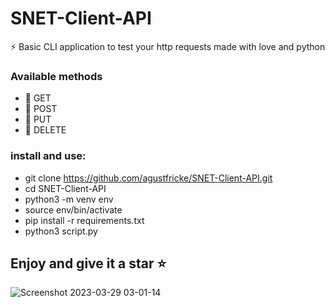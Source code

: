 # SNET-Client-API

⚡  Basic CLI application to test your http requests made with love and python 

### Available methods

- :satellite: GET 
- :satellite: POST 
- :satellite: PUT 
- :satellite: DELETE

### install and use:
- git clone https://github.com/agustfricke/SNET-Client-API.git
- cd SNET-Client-API
- python3 -m venv env
- source env/bin/activate
- pip install -r requirements.txt
- python3 script.py

## Enjoy and give it a star ⭐
![Screenshot 2023-03-29 03-01-14](https://user-images.githubusercontent.com/110266171/228440627-a5021460-93b2-4fc7-ae67-2857cebf90c7.png)
